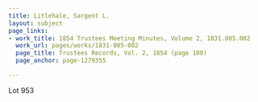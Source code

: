 ```yaml
---
title: Litlehale, Sargent L.
layout: subject
page_links:
- work_title: 1854 Trustees Meeting Minutes, Volume 2, 1831.005.002
  work_url: pages/works/1831-005-002
  page_title: Trustees Records, Vol. 2, 1854 (page 188)
  page_anchor: page-1279355

---
```

<p>Lot 953</p>